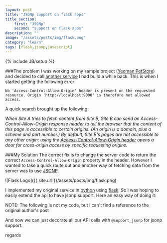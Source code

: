 ```yaml
---
layout: post
title: "JSONp support on flask apps"
title_section:
    first: "JSONp"
    second: "support on flask apps"
description: ""
image: "/assets/posts/img/flask.png"
category: "learn"
tags: [flask,jsonp,javascript]
---
```

{% include JB/setup %}


###The problem
I was working on my sample project ([Yeoman PetStore](https://github.com/khanduri/yeoman-petstore)) and decided to call [another service](http://ezapps.herokuapp.com/facts/) I had build a while back. This is when I started getting the following error:

    No 'Access-Control-Allow-Origin' header is present on the requested resource. Origin 'http://localhost:9000' is therefore not allowed access.

A quick search brought up the following:

<i>When Site A tries to fetch content from Site B, Site B can send an Access-Control-Allow-Origin response header to tell the browser that the content of this page is accessible to certain origins. (An origin is a domain, plus a scheme and port number.) By default, Site B's pages are not accessible to any other origin; using the [Access-Control-Allow-Origin header](http://www.html5rocks.com/en/tutorials/cors/) opens a door for cross-origin access by specific requesting origins.</i>

###My Solution
The correct fix is to change the server code to return the correct `Access-Control-Allow-Origin` property in the header. However I wanted to take a quick route out and another way of fetching data from the server was to use [JSONP](http://en.wikipedia.org/wiki/JSONP).

![Flask Logo]({{ site.url }}/assets/posts/img/flask.png)

I implemented my original service in [python](http://en.wikipedia.org/wiki/Python_%28programming_language%29) using [flask](http://en.wikipedia.org/wiki/Flask_(web_framework)). So I was hoping to easily extend the api to have jsonp support. Here an easy way of doing it:

NOTE: The following is not my code, but i can't find a reference to the original author's post
<script src="https://gist.github.com/khanduri/297319e52daafd8a56b9.js"></script>

And now we can just decorate all our API calls with `@support_jsonp` for jsonp support.

regards


